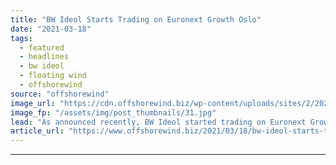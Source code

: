 ```yaml
---
title: "BW Ideol Starts Trading on Euronext Growth Oslo"
date: "2021-03-18"
tags: 
  - featured
  - headlines
  - bw ideol
  - floating wind
  - offshorewind
source: "offshorewind"
image_url: "https://cdn.offshorewind.biz/wp-content/uploads/sites/2/2021/03/18140004/BW-Ideol.jpg"
image_fp: "/assets/img/post_thumbnails/31.jpg"
lead: "As announced recently, BW Ideol started trading on Euronext Growth Oslo today (18 March)."
article_url: "https://www.offshorewind.biz/2021/03/18/bw-ideol-starts-trading-on-euronext-growth-oslo/"
---
```


---
